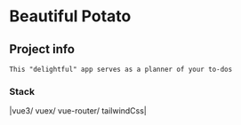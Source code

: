 # Beautiful Potato

## Project info
```
This "delightful" app serves as a planner of your to-dos
```
### Stack
|vue3/
vuex/
vue-router/
tailwindCss|
